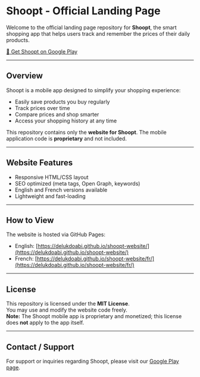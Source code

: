 # Shoopt - Official Landing Page

Welcome to the official landing page repository for **Shoopt**, the smart shopping app that helps users track and remember the prices of their daily products.

[📲 Get Shoopt on Google Play](https://play.google.com/store/apps/details?id=com.dedoware.shoopt)

---

## Overview

Shoopt is a mobile app designed to simplify your shopping experience:

- Easily save products you buy regularly  
- Track prices over time  
- Compare prices and shop smarter  
- Access your shopping history at any time  

This repository contains only the **website for Shoopt**. The mobile application code is **proprietary** and not included.

---

## Website Features

- Responsive HTML/CSS layout  
- SEO optimized (meta tags, Open Graph, keywords)  
- English and French versions available  
- Lightweight and fast-loading  

---

## How to View

The website is hosted via GitHub Pages:

- English: [https://delukdoabi.github.io/shoopt-website/](https://delukdoabi.github.io/shoopt-website/)  
- French: [https://delukdoabi.github.io/shoopt-website/fr/](https://delukdoabi.github.io/shoopt-website/fr/)

---

## License

This repository is licensed under the **MIT License**.  
You may use and modify the website code freely.  
**Note:** The Shoopt mobile app is proprietary and monetized; this license does **not** apply to the app itself.

---

## Contact / Support

For support or inquiries regarding Shoopt, please visit our [Google Play page](https://play.google.com/store/apps/details?id=com.yourpackage.shoopt).
